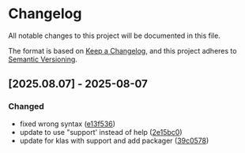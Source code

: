# Changelog

All notable changes to this project will be documented in this file.

The format is based on [Keep a Changelog](https://keepachangelog.com/en/1.0.0/),
and this project adheres to [Semantic Versioning](https://semver.org/spec/v2.0.0.html).

## [2025.08.07] - 2025-08-07

### Changed

* fixed wrong syntax ([e13f536](https://github.com/N6REJ/mod_zendesk/commit/e13f536))
* update to use "support' instead of help ([2e15bc0](https://github.com/N6REJ/mod_zendesk/commit/2e15bc0))
* update for klas with support and add packager ([39c0578](https://github.com/N6REJ/mod_zendesk/commit/39c0578))

